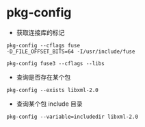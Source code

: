 # pkg-config

- 获取连接库的标记
```shell
pkg-config --cflags fuse
-D_FILE_OFFSET_BITS=64 -I/usr/include/fuse

pkg-config fuse3 --cflags --libs
```

- 查询是否存在某个包
```shell
pkg-config --exists libxml-2.0
```

- 查询某个包 include 目录
```shell
pkg-config --variable=includedir libxml-2.0
```

